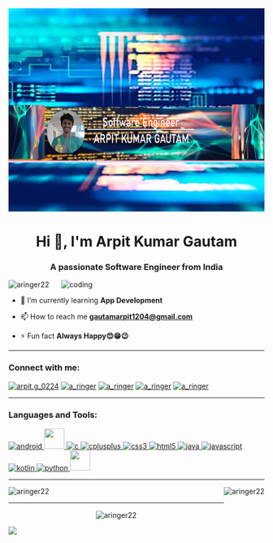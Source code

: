 <img src="background.png" height="400" width="1000">
<h1 align="center">Hi 👋, I'm Arpit Kumar Gautam</h1>
<h3 align="center">A passionate Software Engineer from India</h3>

<img align ="right" alt="coding" width="400" src="https://media.tenor.com/-UygBh3nnfEAAAAC/coding.gif">

<p align="left"> <img src="https://komarev.com/ghpvc/?username=aringer22&label=Profile%20views&color=0e75b6&style=flat" alt="aringer22" /> </p>

- 🌱 I’m currently learning **App Development**

- 📫 How to reach me **gautamarpit1204@gmail.com**

- ⚡ Fun fact **Always Happy😊😁😉**
<hr>
<h3 align="left">Connect with me:</h3> 
<p align="left">
<a href="https://instagram.com/arpit.g_0224" target="blank"><img align="center" src="https://cdn.pixabay.com/photo/2016/08/09/17/52/instagram-1581266__340.jpg" alt="arpit.g_0224" height="40" width="50"  /></a>
<a href="https://codeforces.com/profile/a_ringer" target="blank"><img align="center" src="https://play-lh.googleusercontent.com/EkSlLWf2-04k5Y5F_MDLqoXPdo0TyZX3zKdCfsEUDqVB7INUypTOd6AVmkE_X7ej3JuR" alt="a_ringer" height="40" width="50" /></a>
<a href="https://auth.geeksforgeeks.org/user/a_ringer22" target="blank"><img align="center" src="https://encrypted-tbn0.gstatic.com/images?q=tbn:ANd9GcTdVHUvpMzlUKnxGtZSXcZ1XXZLxfu9hqc8BB77sNTcGjSbiLhLlqRpntUZhk222DQV9UM&usqp=CAU" alt="a_ringer" height="40" width="50" /></a>
<a href="https://www.interviewbit.com/profile/arpit-gautam_115" target="blank"><img align="center" src="https://i.ytimg.com/vi/4h9S5kvt_ko/hqdefault.jpg" alt="a_ringer" height="40" width="50" /></a>
<a href="https://www.linkedin.com/in/arpit-kumar-00989322a/" target="blank"><img align="center" src="https://www.citypng.com/public/uploads/preview/hd-linkedin-white-logo-transparent-background-31623962286lx7yrezhte.png" alt="a_ringer" height="40" width="50" /></a>
</p>

<hr>
<h3 align="left">Languages and Tools:</h3>
<p align="left"> <a href="https://developer.android.com" target="_blank" rel="noreferrer"> <img src="https://techinfini.in/wp-content/uploads/2014/10/Android-PNG-Pic.png" alt="android" width="40" height="40"/> </a> 
<a href="https://getbootstrap.com" target="_blank" rel="noreferrer"> <img src="https://upload.wikimedia.org/wikipedia/commons/thumb/b/b2/Bootstrap_logo.svg/800px-Bootstrap_logo.svg.png" width="40" height="40"/> </a> 
<a href="https://www.cprogramming.com/" target="_blank" rel="noreferrer"> <img src="https://i.pinimg.com/originals/6e/46/e7/6e46e7dbe2bb73dacc055e5dbd85c3ad.png" alt="c" width="40" height="40"/> </a> 
<a href="https://www.w3schools.com/cpp/" target="_blank" rel="noreferrer"> <img src="https://www.shutterstock.com/image-vector/emblem-c-plus-programming-language-260nw-1764554240.jpg" alt="cplusplus" width="40" height="40"/> </a> 
<a href="https://www.w3schools.com/css/" target="_blank" rel="noreferrer"> <img src="https://encrypted-tbn0.gstatic.com/images?q=tbn:ANd9GcT6mlwfEVudrjZj84fqMmvpGcGyfV-GQBQ_tHolMJYYlg&s" alt="css3" width="40" height="40"/> </a>
<a href="https://www.w3.org/html/" target="_blank" rel="noreferrer"> <img src="https://upload.wikimedia.org/wikipedia/commons/thumb/6/61/HTML5_logo_and_wordmark.svg/1200px-HTML5_logo_and_wordmark.svg.png" alt="html5" width="40" height="40"/> </a> 
<a href="https://www.java.com" target="_blank" rel="noreferrer"> <img src="https://c8.alamy.com/comp/2CFJA0C/java-programming-2CFJA0C.jpg" alt="java" width="40" height="40"/> </a> 
<a href="https://developer.mozilla.org/en-US/docs/Web/JavaScript" target="_blank" rel="noreferrer"> <img src="https://encrypted-tbn0.gstatic.com/images?q=tbn:ANd9GcRMb1lWBka_6gJ1svLjBi8EgLGX2h5OnumGpg&usqp=CAU" alt="javascript" width="40" height="40"/> </a> 
<a href="https://kotlinlang.org" target="_blank" rel="noreferrer"> <img src="https://www.vectorlogo.zone/logos/kotlinlang/kotlinlang-icon.svg" alt="kotlin" width="40" height="40"/> </a> 
<a href="https://www.python.org" target="_blank" rel="noreferrer"> <img src="https://1000logos.net/wp-content/uploads/2020/08/Python-Emblem.jpg" alt="python" width="40" height="40"/> </a> 
<a href="https://riscv.org/" target="_blank" rel="noreferrer"> <img src="https://riscv.org/wp-content/uploads/2020/10/RISCV_GlobalForum_2020_PromoGraphics_SchedIcon.png" width="40" height="40"/> </a> 
</p>

<hr>
<p id="stat"> <img  src="https://github-readme-stats.vercel.app/api/top-langs?username=aringer22&show_icons=true&locale=en&layout=compact&bg_color=0,000000,130F40&text_color=D3D3D3" alt="aringer22" height="170" align="right"/>
</p>

<p align="left"><img  src="https://github-readme-stats.vercel.app/api?username=aringer22&show_icons=true&locale=en&title_color=7A7ADB&icon_color=2234AE&text_color=D3D3D3&bg_color=0,000000,F84219" alt="aringer22" height="170" /></p>
<hr>
<p align="center"><img align="center" src="https://github-readme-streak-stats.herokuapp.com/?user=aringer22&show_icons=true&theme=dark" alt="aringer22" width="650" /></p>
<img src="https://img.shields.io/github/followers/aringer22.svg?style=social&amp;label=Follow" style="max-width: 100%;" />
